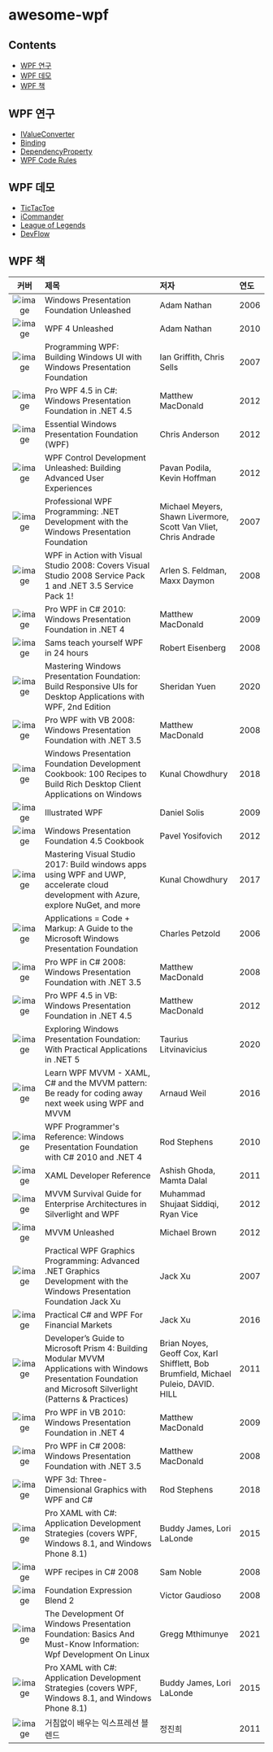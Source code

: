 # awesome-wpf
## Contents
- [WPF 연구](#wpf-연구)
- [WPF 데모](#wpf-데모)
- [WPF 책](#wpf-책)

## WPF 연구
- [IValueConverter](https://github.com/devncore/ivalueconverter)
- [Binding](https://github.com/devncore/wpf-xaml-binding)
- [DependencyProperty](https://github.com/devncore/dependencyproperty)
- [WPF Code Rules](https://github.com/devncore/wpf-code-rules)
 
## WPF 데모
- [TicTacToe](https://github.com/devncore/tictactoe-wpf)
- [iCommander](https://github.com/devncore/icommander)
- [League of Legends](https://github.com/devncore/leagueoflegends)
- [DevFlow](https://github.com/devncore/devflow)

## WPF 책

| 커버 | 제목 | 저자 | 연도 |
|:---:|:----|:----|:----|
| ![image][wpf-01] | Windows Presentation Foundation Unleashed | Adam Nathan | 2006 |
| ![image][wpf-02] | WPF 4 Unleashed | Adam Nathan | 2010 |
| ![image][wpf-03] | Programming WPF: Building Windows UI with Windows Presentation Foundation | Ian Griffith, Chris Sells | 2007 |
| ![image][wpf-04] | Pro WPF 4.5 in C#: Windows Presentation Foundation in .NET 4.5 | Matthew MacDonald | 2012 |
| ![image][wpf-05] | Essential Windows Presentation Foundation (WPF) | Chris Anderson | 2012 |
| ![image][wpf-06] | WPF Control Development Unleashed: Building Advanced User Experiences | Pavan Podila, Kevin Hoffman | 2012 |
| ![image][wpf-07] | Professional WPF Programming: .NET Development with the Windows Presentation Foundation | Michael Meyers, Shawn Livermore, Scott Van Vliet, Chris Andrade | 2007 |
| ![image][wpf-08] | WPF in Action with Visual Studio 2008: Covers Visual Studio 2008 Service Pack 1 and .NET 3.5 Service Pack 1! | Arlen S. Feldman, Maxx Daymon | 2008|
| ![image][wpf-09] | Pro WPF in C# 2010: Windows Presentation Foundation in .NET 4 | Matthew MacDonald | 2009 |
| ![image][wpf-10] | Sams teach yourself WPF in 24 hours | Robert Eisenberg | 2008 |
| ![image][wpf-11] | Mastering Windows Presentation Foundation: Build Responsive UIs for Desktop Applications with WPF, 2nd Edition | Sheridan Yuen | 2020 |
| ![image][wpf-12] | Pro WPF with VB 2008: Windows Presentation Foundation with .NET 3.5 | Matthew MacDonald | 2008 |
| ![image][wpf-13] | Windows Presentation Foundation Development Cookbook: 100 Recipes to Build Rich Desktop Client Applications on Windows | Kunal Chowdhury | 2018 |
| ![image][wpf-14] | Illustrated WPF | Daniel Solis | 2009 |
| ![image][wpf-15] | Windows Presentation Foundation 4.5 Cookbook | Pavel Yosifovich | 2012 |
| ![image][wpf-16] | Mastering Visual Studio 2017: Build windows apps using WPF and UWP, accelerate cloud development with Azure, explore NuGet, and more | Kunal Chowdhury | 2017 |
| ![image][wpf-17] | Applications = Code + Markup: A Guide to the Microsoft Windows Presentation Foundation | Charles Petzold | 2006 |
| ![image][wpf-18] | Pro WPF in C# 2008: Windows Presentation Foundation with .NET 3.5 | Matthew MacDonald | 2008 |
| ![image][wpf-19] | Pro WPF 4.5 in VB: Windows Presentation Foundation in .NET 4.5 | Matthew MacDonald | 2012 |
| ![image][wpf-20] | Exploring Windows Presentation Foundation: With Practical Applications in .NET 5 | Taurius Litvinavicius | 2020 |
| ![image][wpf-21] | Learn WPF MVVM - XAML, C# and the MVVM pattern: Be ready for coding away next week using WPF and MVVM | Arnaud Weil | 2016 |
| ![image][wpf-22] | WPF Programmer's Reference: Windows Presentation Foundation with C# 2010 and .NET 4 | Rod Stephens | 2010 |
| ![image][wpf-23] | XAML Developer Reference | Ashish Ghoda, Mamta Dalal | 2011 |
| ![image][wpf-24] | MVVM Survival Guide for Enterprise Architectures in Silverlight and WPF | Muhammad Shujaat Siddiqi, Ryan Vice | 2012 |
| ![image][wpf-25] | MVVM Unleashed | Michael Brown | 2012 |
| ![image][wpf-26] | Practical WPF Graphics Programming: Advanced .NET Graphics Development with the Windows Presentation Foundation Jack Xu | Jack Xu | 2007 |
| ![image][wpf-27] | Practical C# and WPF For Financial Markets | Jack Xu | 2016 |
| ![image][wpf-28] | Developer’s Guide to Microsoft Prism 4: Building Modular MVVM Applications with Windows Presentation Foundation and Microsoft Silverlight (Patterns & Practices) | Brian Noyes, Geoff Cox, Karl Shifflett, Bob Brumfield, Michael Puleio, DAVID. HILL | 2011 |
| ![image][wpf-29] | Pro WPF in VB 2010: Windows Presentation Foundation in .NET 4 | Matthew MacDonald | 2009 |
| ![image][wpf-30] | Pro WPF in C# 2008: Windows Presentation Foundation with .NET 3.5 | Matthew MacDonald | 2008 |
| ![image][wpf-31] | WPF 3d: Three-Dimensional Graphics with WPF and C# | Rod Stephens | 2018 |
| ![image][wpf-32] | Pro XAML with C#: Application Development Strategies (covers WPF, Windows 8.1, and Windows Phone 8.1) | Buddy James, Lori LaLonde | 2015 |
| ![image][wpf-33] | WPF recipes in C# 2008 | Sam Noble | 2008 |
| ![image][wpf-34] | Foundation Expression Blend 2 | Victor Gaudioso | 2008 |
| ![image][wpf-35] | The Development Of Windows Presentation Foundation: Basics And Must-Know Information: Wpf Development On Linux | Gregg Mthimunye | 2021 |
| ![image][wpf-36] | Pro XAML with C#: Application Development Strategies (covers WPF, Windows 8.1, and Windows Phone 8.1) | Buddy James, Lori LaLonde | 2015 |
| ![image][wpf-60] | 거침없이 배우는 익스프레션 블렌드 | 정진희 | 2011 |




[wpf-01]: https://user-images.githubusercontent.com/52397976/127424592-d8332b60-a540-4020-94c5-156b167e05f9.png
[wpf-02]: https://user-images.githubusercontent.com/52397976/127424762-ee56b8d2-c1f8-4f7c-bf54-a8535b0fbc9b.png
[wpf-03]: https://user-images.githubusercontent.com/52397976/127425026-7a338d1a-aaba-4013-8115-b140e8b3845b.png
[wpf-04]: https://user-images.githubusercontent.com/52397976/127425761-e54c8711-793d-4063-a29b-34a59a72db78.png
[wpf-05]: https://user-images.githubusercontent.com/52397976/127431202-f1b2ac12-db98-469b-ae3f-ef67fde4e2a5.png
[wpf-06]: https://user-images.githubusercontent.com/52397976/127431598-c9c0d140-88be-45c8-9c6a-0be9643cf319.png
[WPF-07]: https://user-images.githubusercontent.com/52397976/127431981-a5038d39-9f73-4dd2-8acd-1303792a87d1.png
[wpf-08]: https://user-images.githubusercontent.com/52397976/127441692-7fe4b982-e293-4f2f-9c6d-c5f55f477c29.png
[wpf-09]: https://user-images.githubusercontent.com/52397976/127441918-e006206a-8926-4d84-93dd-b78118e40cb7.png
[wpf-10]: https://user-images.githubusercontent.com/52397976/127432049-17b44acf-388b-46d8-b0e6-45268419aa06.png
[wpf-11]: https://user-images.githubusercontent.com/52397976/127442368-1d9f64db-3650-4f8f-897f-f99a870e20e9.png
[wpf-12]: https://user-images.githubusercontent.com/52397976/127442546-d07d083e-6d33-4228-936e-ff79ae7465be.png
[wpf-13]: https://user-images.githubusercontent.com/52397976/127442633-31970582-1140-4f66-8286-19351165c4c3.png
[wpf-14]: https://user-images.githubusercontent.com/52397976/127423688-c14f0878-cf90-4570-8082-7821162eaf90.png
[wpf-15]: https://user-images.githubusercontent.com/52397976/127443129-14ad2818-c35a-46af-ad20-ad43abf78afe.png
[wpf-16]: https://user-images.githubusercontent.com/52397976/127443378-e7e1bf45-2817-404f-94f6-a607fdbb1fa9.png
[WPF-17]: https://user-images.githubusercontent.com/52397976/127444360-a611ba71-f92c-4921-834e-8d15ce62b318.png
[wpf-18]: https://user-images.githubusercontent.com/52397976/127444520-81675758-6e6c-495f-9c1a-44945f450029.png
[wpf-19]: https://user-images.githubusercontent.com/52397976/127445856-80df775a-97f8-4389-a8f3-a317753782f8.png
[wpf-20]: https://user-images.githubusercontent.com/52397976/127445989-07f4644e-e005-49ff-a540-d885e78c073b.png
[wpf-21]: https://user-images.githubusercontent.com/52397976/127446368-73e8bc01-a941-46f4-a268-8c2b21324b04.png
[wpf-22]: https://user-images.githubusercontent.com/52397976/127446477-4346e8e6-26ae-4c76-8412-41bff9d116a0.png
[wpf-23]: https://user-images.githubusercontent.com/52397976/127446609-56c717cf-7abf-4703-a281-4025a627f9f1.png
[wpf-24]: https://user-images.githubusercontent.com/52397976/127455667-92c3b628-2ca7-4993-b155-ba26a525d7ef.png
[wpf-25]: https://user-images.githubusercontent.com/52397976/127455890-046ddc09-2e8b-4c57-85a0-23773db30069.png
[wpf-26]: https://user-images.githubusercontent.com/52397976/127456050-5ddb4e6c-da48-4374-b5b7-4fac8a196c54.png
[wpf-27]: https://user-images.githubusercontent.com/52397976/127456418-194ff6dc-71a6-4ce6-8568-d76dcfebfaa3.png
[wpf-28]: https://user-images.githubusercontent.com/52397976/127456600-7089b64d-6d70-4203-9576-08f8c920b204.png
[wpf-29]: https://user-images.githubusercontent.com/52397976/127456941-a65a795d-309b-44d6-ac52-d6a17ceac1d8.png
[wpf-30]: https://user-images.githubusercontent.com/52397976/127457179-f0a76d11-ad5b-485d-b8c1-2232b337dad0.png
[wpf-31]: https://user-images.githubusercontent.com/52397976/127458279-55aabad7-009c-43b4-a835-bdcba83dac32.png
[wpf-32]: https://user-images.githubusercontent.com/52397976/127458426-ac831d15-319a-489f-9cd6-3272fd106f19.png
[wpf-33]: https://user-images.githubusercontent.com/52397976/127458813-1f671740-1fc7-4be5-8ce7-ac82d8d7de2e.png
[wpf-34]: https://user-images.githubusercontent.com/52397976/127460360-88605c60-5dee-45be-8a56-93ca42742184.png
[wpf-35]: https://user-images.githubusercontent.com/52397976/127460729-59826958-80ce-4e64-aaaf-5e6da20e7699.png
[wpf-36]: https://user-images.githubusercontent.com/52397976/127640970-009dbc96-d708-49f6-8829-fe82410f3001.png



[wpf-60]: https://user-images.githubusercontent.com/52397976/127459796-df02b5a1-e35d-4dfa-9e85-cb97d5034546.png

